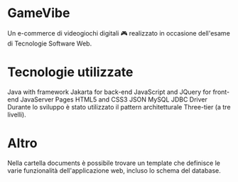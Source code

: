 # GameVibe
Un e-commerce di videogiochi digitali 🎮 realizzato in occasione dell'esame di Tecnologie Software Web.




# Tecnologie utilizzate
Java with framework Jakarta for back-end
JavaScript and JQuery for front-end
JavaServer Pages
HTML5 and CSS3
JSON
MySQL
JDBC Driver Durante lo sviluppo è stato utilizzato il pattern architetturale Three-tier (a tre livelli).

# Altro
Nella cartella documents è possibile trovare un template che definisce le varie funzionalità dell'applicazione web, incluso lo schema del database.